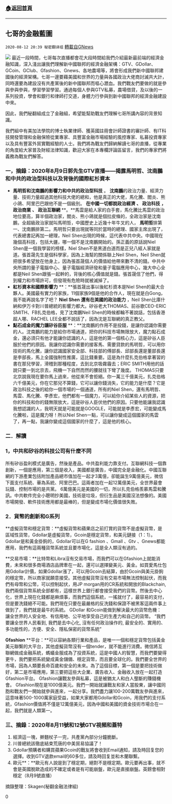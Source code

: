 ###  [:house:返回首頁](https://github.com/ourhimalayas/txt)
---

## 七哥的金融藍圖
`2020-08-12 20:39 秘密翻译组` [轉載自GNews](https://gnews.org/zh-hant/294617/)

![](https://s3.amazonaws.com/gnews-media-offload/wp-content/uploads/2020/08/12203348/1-40.png)
最近一段時間，七哥每次直播都會花大段時間給我們介紹最新最前端的經濟金融知識，深入淺出讓我們理解新中國聯邦的經濟金融架構：GTV、GDollar、GCoin、GClub、Gfashion、Gnews、各地農場等，將會形成我們新中國聯邦建國後的經濟架構。七哥一邊要藉美國和世界的力量與各國政治大佬商討滅共大計，同時還要為建設沒有共產黨後的新中國聯邦而嘔心瀝血。我們戰友們要做的就是參與參與參與，學習學習學習。通過每個人參與GTV私募，農場借貸，及以後的一系列投資，學會和銀行和律師打交道，身體力行參與到新中國聯邦的經濟金融建設中來。

因此，我們秘翻組成立了金融組，希望能幫助戰友們理解七哥所講內容的背景知識。

我們組中有美加法學院的博士執業律師、獲英國註冊會計師證書的審計師、有IT科技開發管理和金融保險從業專家、具豐富金融市場經驗的風控專家、私募投資專家以及具有豐富外貿實戰經驗的人士。我們將為戰友們歸納解讀七哥的直播，從專業的角度給大家普及財經法律知識，歡迎大家在本專欄評論區留言，我們的專家們將義務為戰友們解答。

### 一，摘錄：2020年8月9日郭先生GTV直播——揭露馬明哲、沈南鵬和中共的政治型科技以及背後的國際紅杉資本

- **馬明哲和沈南鵬的影響力和中共的政治型科技** 。 **沈南鵬**的政治力量、經濟力量、技術力量超過其他科技大佬的總和，他是真正的大佬，馬化騰、閻炎、熊小鴿、阿里巴巴跟他不是一個級別。 **在中國一切都說政治經濟** **、** **政治科技** **，** **政治商業** **、** **政治互聯網** **。**馬雲是給人家的白手套，馬化騰比馬雲的政治地位要高，算半個政治家，閻炎、熊小鴿就是個拉皮條的，全政治家是沈南鵬，全超級政治家就叫馬明哲，中國歷史上近幾十年牛叉的人， **馬明哲**排第一、沈南鵬排第二。馬明哲只要出現就等同於當時的總理、國家主席出現了，代表總書記再加一總理，Neil Shen出現的時候，這代表中共中央。中國現在幾個高科技，包括大疆，哪一個不是沈南鵬開始的。孫正義的原話說Niel Shen是一個我學習的榜樣，Niel Shen不是黑道白道而是正兒八經人家就是道。張首晟先生是個科學家，因為上海幫的關係聯上Neil Shen，Neil Shen就把很多希望放在他身上，因為張首晟個人的價值給他帶來數不清的錢。中共中央所謂的量子電腦中心、量子電腦經濟研發和量子電腦應用中心，幾大中心全都是Neil Shen跟張一起幹的，背後的核心價值就是錢。張首晟信了他們，得到權力和市場許可，但發現有危險時就被滅掉了。
- **紅杉資本和國際影響力** **：**張首晟出事以後紅杉資本是Niel Shen的最大合夥人。美國最有實力的家族，11個家族9個是他的合作人，現在就是白Gong，我不能再說名字了吧？ **Niel Shen** **還有在美國的政治能力** ，Neil Shen比庫什納和伊万卡對川普總統的影響力都大。矽谷老大THOMAS、前谷歌CEO-ERIC SMITH、FB扎克伯格，見了沈南鵬Neil Shen的時候都輪不著說話，包括香港超人哪、RACHEL LEE全都不說話了，因為沈是互聯網的真正教父。
- **點石成金的魔力讓矽谷臣服** **：**沈南鵬的作用不是投錢，是讓你認識你需要的人。沈南鵬的能力是給你市場通道，把你的科技市場無限放大，魔力點石成金，還必須只有他才能讓你認識的人，這是他的第一個核心力，這是矽谷人臣服於他們的原因。我讓你認識你需要的接客馬、需要貸款的馬明哲，可以用你技術的馬化騰，讓你認識國家安全部、科技部的傅部長、邱部長還是董部長還是李部長，馬上全國強制性推廣，這比錢重要。這是為什麼扎克伯格拿著習的書在那兒學習，滑稽到那種程度，去到北京吸霧霾去；ERIC SMITH用他的話說只要一到北京去，飛機一下自然而然的腰就往下彎了幾度。 THOMAS只要北京說我現在要你馬上過來，他從來不會拒絕。你一萬三千億美元，扎克伯格六千億美元，你在它那兒不算錢，它可以讓你錢消失，它的能力是什麼？它是政治科技之後的給你一個市場的一個通道，所有的Niel Shen，還有馬明哲、馬雲、馬化騰、李彥宏，他們都有一個魔力，可以給你介紹某些人的資源，把你的科技和你的錢無限放大，這是矽谷人臣伏他們的原因。只要他能讓我認識我想認識的人，我明天就是可能就是GOOGLE，可能就是李彥宏，可能變成馬化騰啦，這是魔力呀！所以Niel Shen一點，可以讓你變成這個國家的馬雲了，再一點，我讓你變成這個國家的什麼了，這是他的核心。


### 二．解讀

###  1，中共和矽谷的科技公司有什麼不同

所有矽谷盈利模式是廣告，然後是產品。中共盈利能力靠支付。互聯網科技一個靠創新，一個是應用，第三個是收入，美國都是廣告，中國完全是金融化。中國互聯網的下游產業包括附加產品總市值加在一起才3萬億，卻能誕生9萬億美元，微信下面支付系統、華為系統、阿里巴巴。這兩者加在一起12萬億美元，全世界最會玩錢、控制市場的是共黨。 6萬億美元是美國的一切，所以扎克伯格羨慕馬雲和騰訊。中共軟件完全小聰明抄美國，技術是垃圾，但衍生品是美國沒法想像的。美國市場開發、軟件技術應用都是最棒的，但是變成市場化價值很失敗。

###  2．貨幣的創新和G系列

**虛擬貨幣和穩定貨幣：**虛擬貨幣和蘋果店之前打賞的貨幣不是虛擬貨幣，是區域性貨幣，Gdollar是虛擬貨幣，Gcoin是穩定貨幣，和美元鏈接（1：1）。 Gdollar是和黃金掛鉤的，Gdollar可以在G fashion 、Gmall 、Gtv 、Gnews都能應用，我們有這兩種貨幣系統並且要市場化，這是全人類沒有過的。

**交易市場：**比特幣和Libra沒有交易市場，而我們可以在Gfashion上就能消費，未來和很多商場酒店品牌牽在一起，還可以選擇變美元、黃金。如買愛馬仕包用Gdollar計價，如果Gdollar漲了，可以用Gcoin去結算，由於Gcoin與美元掛鉤的穩定幣，所以商家就願意接受。其他虛擬貨幣沒有交易市場無法控制起伏，而我們有母幣和公幣，可以控制起伏，用JP morgan用的CR系統和開放的Blackchain, 我們兩個貨幣系統全部都有，這樣世界上銀行都會接受我們的貨幣。然後去中心化，世界上現在化錢都是麻煩事，而我們這個系統，一搖就付了，最容易的支付，但是要洗錢絕不可能。我們現在只要在最嚴格的反洗錢和保證不被黑客這兩件事上做到了，我們就是最牛的系統。 GDollar 和Gcoin能做到解決最大的貨幣危機： 讓全世界的人安全地、有信用地、公平地享受自己的生產力和自己的貨幣。 “我們要讓全世界人民看到, 我們是去中心化, 沒有任何政治操作的, 最安全的、實用的、多功能性的，方便、安全、隱私保密的貨幣系統”

**Gfashion** **平台：**可以容納各類行業和產品，是唯一一個和穩定貨幣包括黃金美元聯繫的大平台，其他虛擬貨幣沒有一個tender，就不能進行消費。微信將互聯網做成金融系統，螞蟻金服成為了投資系統，這是中國人的智慧，而我們要變得更牛，我們要把系統變成黃金儲備、穩定貨幣，而且要全球化的。我們要全世界的市場，因為人類要長命百歲和安全的未來。為了這個目標，第一個是要把技術做好，第二是市場應用，第三要把這些大企業、廣告收入、金融收入放在一起打造Gfashion平台。 Gfashion讓戰友參與私募，這是被猶太人和白人壟斷的賺錢機會。 Gfashion現在是1000億美元。我們一開始就讓戰友和家人當股東，讓中國同胞和戰友們一開始就參與進來，一起分享。我們盡力讓100-200萬戰友參與進來，這意味著500-1000萬家庭受益，如果大家都用Gdollar和Gcoin，用我們的支付系統，Gfashion價值將不僅是12萬億美元，因為中國和美國的資金技術市場合在一起，我們就是人類第一。

### 三、摘錄：2020年8月11號和12號GTV視頻和蓋特

1. 經濟這一塊，擀麵杖子一完，共產黨內部分分鐘脆斷。
2. 川普總統該徹底結束荒唐的中美貿易協議了！
3. Gdollar預購者和購買蘋果Gcoin的戰友將會收到Email通知，請及時回复您的選擇。收到GTV退款email的60多位，請及時回复並和木蘭聯繫。
4. 歐元**：**歐元有人說是到了穩定期，絕對不是穩定期。歐元要再出事，就不會是英國脫歐造成的不確定或者是有可能崩盤，歐元是直接崩盤。英鎊會相對穩定（8月9號直播）


摘錄整理：Skagen(秘翻金融法律組)

0
